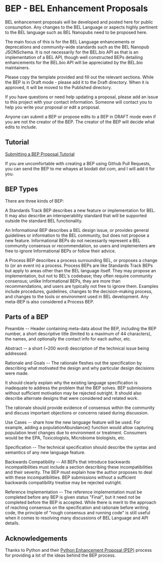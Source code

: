 # BEP - BEL Enhancement Proposals

BEL enhancement proposals will be developed and posted here for public consumption.  Any changes to the BEL Language or aspects highly pertinent to the BEL language such as BEL Nanopubs need to be proposed here.

The main focus of this is for the BEL Language enhancements or deprecations and community-wide standards such as the BEL Nanopub JSONSchema. It is not necessarily for the BEL.bio API as that is an implementation of a BEL API, though well constructed BEPs detailing enhancements for the BEL.bio API will be appreciated by the BEL.bio maintainers.

Please copy the template provided and fill out the relevant sections.  While the BEP is in Draft mode - please add it to the Draft directory. When it is approved, it will be moved to the Published directory.

If you have questions or need help updating a proposal, please add an issue to this project with your contact information.  Someone will contact you to help you write your proposal or edit a proposal.

Anyone can submit a BEP or propose edits to a BEP in DRAFT mode even if you are not the creator of the BEP.  The creator of the BEP will decide what edits to include.

## Tutorial

[Submitting a BEP Proposal Tutorial](https://github.com/belbio/bep/blob/master/BEP-Proposal-Tutorial.pdf)

If you are uncomfortable with creating a BEP using Github Pull Requests, you can send the BEP to me whayes at biodati dot com, and I will add it for you.

## BEP Types

There are three kinds of BEP:

A Standards Track BEP describes a new feature or implementation for BEL. It may also describe an interoperability standard that will be supported outside the standard BEL functionality.

An Informational BEP describes a BEL design issue, or provides general guidelines or information to the BEL community, but does not propose a new feature. Informational BEPs do not necessarily represent a BEL community consensus or recommendation, so users and implementers are free to ignore Informational BEPs or follow their advice.

A Process BEP describes a process surrounding BEL, or proposes a change to (or an event in) a process. Process BEPs are like Standards Track BEPs but apply to areas other than the BEL language itself. They may propose an implementation, but not to BEL's codebase; they often require community consensus; unlike Informational BEPs, they are more than recommendations, and users are typically not free to ignore them. Examples include procedures, guidelines, changes to the decision-making process, and changes to the tools or environment used in BEL development. Any meta-BEP is also considered a Process BEP.


## Parts of a BEP

Preamble -- Header containing meta-data about the BEP, including the BEP number, a short descriptive title (limited to a maximum of 44 characters), the names, and optionally the contact info for each author, etc.

Abstract -- a short (~200 word) description of the technical issue being addressed.

Rationale and Goals -- The rationale fleshes out the specification by describing what motivated the design and why particular design decisions were made.

It should clearly explain why the existing language specification is inadequate to address the problem that the BEP solves. BEP submissions without sufficient motivation may be rejected outright. It should also describe alternate designs that were considered and related work.

The rationale should provide evidence of consensus within the community and discuss important objections or concerns raised during discussion.

Use Cases -- share how the new language feature will be used. For example, adding a populationAbundance() function would allow capturing population level changes due to environment or treatment. Consumers would be the EPA, Toxicologists, Microbiome biologists, etc.

Specification -- The technical specification should describe the syntax and semantics of any new language feature.

Backwards Compatibility -- All BEPs that introduce backwards incompatibilities must include a section describing these incompatibilities and their severity. The BEP must explain how the author proposes to deal with these incompatibilities. BEP submissions without a sufficient backwards compatibility treatise may be rejected outright.

Reference Implementation -- The reference implementation must be completed before any BEP is given status "Final", but it need not be completed before the BEP is accepted. While there is merit to the approach of reaching consensus on the specification and rationale before writing code, the principle of "rough consensus and running code" is still useful when it comes to resolving many discussions of BEL Language and API details.


## Acknowledgements

Thanks to Python and their [Python Enhancement Proposal (PEP)](https://legacy.python.org/dev/PEPs/PEP-0001/) process for providing a lot of the ideas behind the BEP process.

